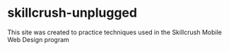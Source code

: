 # skillcrush-unplugged
This site was created to practice techniques used in the Skillcrush Mobile Web Design program
